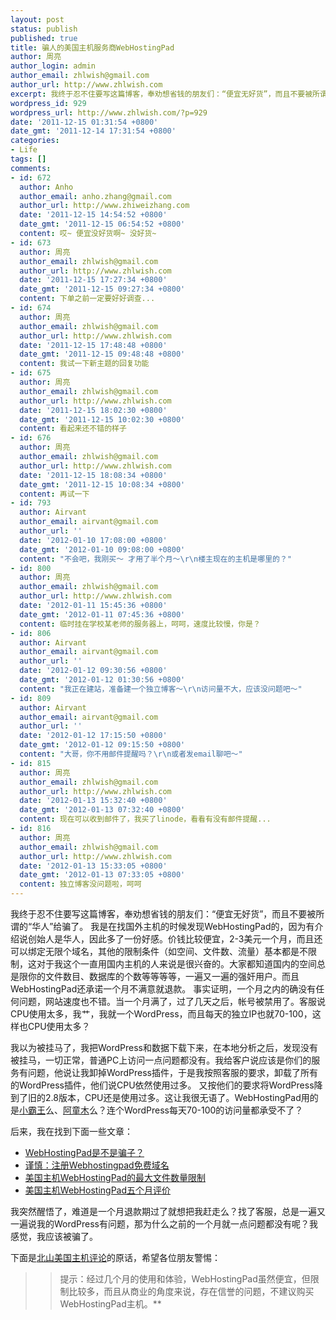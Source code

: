 ```yaml
---
layout: post
status: publish
published: true
title: 骗人的美国主机服务商WebHostingPad
author: 周亮
author_login: admin
author_email: zhlwish@gmail.com
author_url: http://www.zhlwish.com
excerpt: 我终于忍不住要写这篇博客，奉劝想省钱的朋友们：“便宜无好货”，而且不要被所谓的“华人”给骗了。<br /> 我是在找国外主机的时候发现WebHostingPad的，因为有介绍说创始人是华人，因此多了一份好感。价钱比较便宜，2-3美元一个月，而且还可以绑定无限个域名，其他的限制条件（如空间、文件数、流量）基本都是不限制，这对于我这个一直用国内主机的人来说是很兴奋的。大家都知道国内的空间总是限你的文件数目、数据库的个数等等等等，一遍又一遍的强奸用户。而且WebHostingPad还承诺一个月不满意就退款。<br />事实证明，一个月之内的确没有任何问题，网站速度也不错。当一个月满了，过了几天之后，帐号被禁用了。客服说CPU使用太多，我艹，我就一个WordPress，而且每天的独立IP也就70-100，这样也CPU使用太多？
wordpress_id: 929
wordpress_url: http://www.zhlwish.com/?p=929
date: '2011-12-15 01:31:54 +0800'
date_gmt: '2011-12-14 17:31:54 +0800'
categories:
- Life
tags: []
comments:
- id: 672
  author: Anho
  author_email: anho.zhang@gmail.com
  author_url: http://www.zhiweizhang.com
  date: '2011-12-15 14:54:52 +0800'
  date_gmt: '2011-12-15 06:54:52 +0800'
  content: 哎~ 便宜没好货啊~ 没好货~
- id: 673
  author: 周亮
  author_email: zhlwish@gmail.com
  author_url: http://www.zhlwish.com
  date: '2011-12-15 17:27:34 +0800'
  date_gmt: '2011-12-15 09:27:34 +0800'
  content: 下单之前一定要好好调查...
- id: 674
  author: 周亮
  author_email: zhlwish@gmail.com
  author_url: http://www.zhlwish.com
  date: '2011-12-15 17:48:48 +0800'
  date_gmt: '2011-12-15 09:48:48 +0800'
  content: 我试一下新主题的回复功能
- id: 675
  author: 周亮
  author_email: zhlwish@gmail.com
  author_url: http://www.zhlwish.com
  date: '2011-12-15 18:02:30 +0800'
  date_gmt: '2011-12-15 10:02:30 +0800'
  content: 看起来还不错的样子
- id: 676
  author: 周亮
  author_email: zhlwish@gmail.com
  author_url: http://www.zhlwish.com
  date: '2011-12-15 18:08:34 +0800'
  date_gmt: '2011-12-15 10:08:34 +0800'
  content: 再试一下
- id: 793
  author: Airvant
  author_email: airvant@gmail.com
  author_url: ''
  date: '2012-01-10 17:08:00 +0800'
  date_gmt: '2012-01-10 09:08:00 +0800'
  content: "不会吧，我刚买～ 才用了半个月～\r\n楼主现在的主机是哪里的？"
- id: 800
  author: 周亮
  author_email: zhlwish@gmail.com
  author_url: http://www.zhlwish.com
  date: '2012-01-11 15:45:36 +0800'
  date_gmt: '2012-01-11 07:45:36 +0800'
  content: 临时挂在学校某老师的服务器上，呵呵，速度比较慢，你是？
- id: 806
  author: Airvant
  author_email: airvant@gmail.com
  author_url: ''
  date: '2012-01-12 09:30:56 +0800'
  date_gmt: '2012-01-12 01:30:56 +0800'
  content: "我正在建站，准备建一个独立博客～\r\n访问量不大，应该没问题吧～"
- id: 809
  author: Airvant
  author_email: airvant@gmail.com
  author_url: ''
  date: '2012-01-12 17:15:50 +0800'
  date_gmt: '2012-01-12 09:15:50 +0800'
  content: "大哥，你不用邮件提醒吗？\r\n或者发email聊吧～"
- id: 815
  author: 周亮
  author_email: zhlwish@gmail.com
  author_url: http://www.zhlwish.com
  date: '2012-01-13 15:32:40 +0800'
  date_gmt: '2012-01-13 07:32:40 +0800'
  content: 现在可以收到邮件了，我买了linode，看看有没有邮件提醒...
- id: 816
  author: 周亮
  author_email: zhlwish@gmail.com
  author_url: http://www.zhlwish.com
  date: '2012-01-13 15:33:05 +0800'
  date_gmt: '2012-01-13 07:33:05 +0800'
  content: 独立博客没问题啦，呵呵
---
```

我终于忍不住要写这篇博客，奉劝想省钱的朋友们：“便宜无好货”，而且不要被所谓的“华人”给骗了。
我是在找国外主机的时候发现WebHostingPad的，因为有介绍说创始人是华人，因此多了一份好感。价钱比较便宜，2-3美元一个月，而且还可以绑定无限个域名，其他的限制条件（如空间、文件数、流量）基本都是不限制，这对于我这个一直用国内主机的人来说是很兴奋的。大家都知道国内的空间总是限你的文件数目、数据库的个数等等等等，一遍又一遍的强奸用户。而且WebHostingPad还承诺一个月不满意就退款。
事实证明，一个月之内的确没有任何问题，网站速度也不错。当一个月满了，过了几天之后，帐号被禁用了。客服说CPU使用太多，我艹，我就一个WordPress，而且每天的独立IP也就70-100，这样也CPU使用太多？

我以为被挂马了，我把WordPress和数据下载下来，在本地分析之后，发现没有被挂马，一切正常，普通PC上访问一点问题都没有。我给客户说应该是你们的服务有问题，他说让我卸掉WordPress插件，于是我按照客服的要求，卸载了所有的WordPress插件，他们说CPU依然使用过多。
又按他们的要求将WordPress降到了旧的2.8版本，CPU还是使用过多。这让我很无语了。WebHostingPad用的是<a href="http://baike.baidu.com/view/601770.htm#sub5594349">小霸王</a>么、<a href="http://baike.baidu.com/view/21936.htm#sub7031120">阿童木</a>么？连个WordPress每天70-100的访问量都承受不了？

后来，我在找到下面一些文章：

* <a href="http://www.beishan.info/webhostingpad/20090511/webhostingpad-scam-or-not.html" target="_blank">WebHostingPad是不是骗子？</a>
* <a href="http://www.beishan.info/webhostingpad/20100323/stay-away-webhostingpad-free-domain.html" target="_blank">谨慎：注册Webhostingpad免费域名</a>
* <a href="http://www.beishan.info/webhostingpad/20090526/webhostingpad-files-limit.html" target="_blank">美国主机WebHostingPad的最大文件数量限制</a>
* <a href="http://www.beishan.info/webhostingpad/20090528/webhostingpad-five-month-review.html" target="_blank">美国主机WebHostingPad五个月评价</a>

我突然醒悟了，难道是一个月退款期过了就想把我赶走么？找了客服，总是一遍又一遍说我的WordPress有问题，那为什么之前的一个月就一点问题都没有呢？我感觉，我应该被骗了。

下面是<a href="http://www.beishan.info/">北山美国主机评论</a>的原话，希望各位朋友警惕：

>> 提示：经过几个月的使用和体验，WebHostingPad虽然便宜，但限制比较多，而且从商业的角度来说，存在信誉的问题，不建议购买WebHostingPad主机。**
